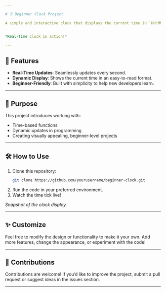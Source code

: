 ```yaml
---

# ⏰ Beginner Clock Project  

A simple and interactive clock that displays the current time in `HH:MM:SS` format and updates every second. Perfect for beginners exploring dynamic time-based programming.  


*Real-time clock in action!*  

---
```


## 🚀 Features  
- **Real-Time Updates**: Seamlessly updates every second.  
- **Dynamic Display**: Shows the current time in an easy-to-read format.  
- **Beginner-Friendly**: Built with simplicity to help new developers learn.  

---

## 🎯 Purpose  
This project introduces working with:  
- Time-based functions  
- Dynamic updates in programming  
- Creating visually appealing, beginner-level projects  

---

## 🛠️ How to Use  
1. Clone this repository:  
   ```bash  
   git clone https://github.com/yourusername/beginner-clock.git  
   ```  
2. Run the code in your preferred environment.  
3. Watch the time tick live!  

*Snapshot of the clock display.*  

---

## ✨ Customize  
Feel free to modify the design or functionality to make it your own. Add more features, change the appearance, or experiment with the code!  

---

## 🌟 Contributions  
Contributions are welcome! If you’d like to improve the project, submit a pull request or suggest ideas in the issues section.  

---
